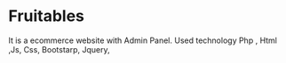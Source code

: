 # Fruitables
It is a ecommerce website with Admin Panel. Used technology Php , Html ,Js, Css, Bootstarp, Jquery,
